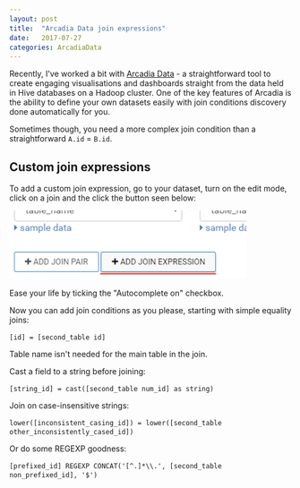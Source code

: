 ```yaml
---
layout: post
title:  "Arcadia Data join expressions"
date:   2017-07-27
categories: ArcadiaData
---
```


Recently, I've worked a bit with [Arcadia Data](https://www.arcadiadata.com/) - a straightforward tool to create engaging visualisations and dashboards straight from the data held in Hive databases on a Hadoop cluster. One of the key features of Arcadia is the ability to define your own datasets easily with join conditions discovery done automatically for you.

Sometimes though, you need a more complex join condition than a straightforward `A.id` = `B.id`.

## Custom join expressions

To add a custom join expression, go to your dataset, turn on the edit mode, click on a join and the click the button seen below:

![join expression button](/images/arcadia-join-expressions/join_expr.png)

Ease your life by ticking the "Autocomplete on" checkbox.

Now you can add join conditions as you please, starting with simple equality joins:

    [id] = [second_table id]

Table name isn't needed for the main table in the join.

Cast a field to a string before joining:

    [string_id] = cast([second_table num_id] as string)

Join on case-insensitive strings:

    lower([inconsistent_casing_id]) = lower([second_table other_inconsistently_cased_id])

Or do some REGEXP goodness:

    [prefixed_id] REGEXP CONCAT('[^.]*\\.', [second_table non_prefixed_id], '$')

